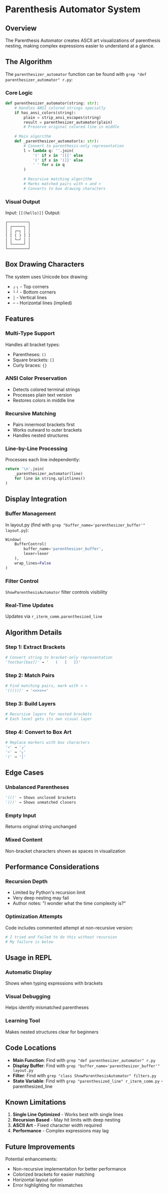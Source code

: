 # Parenthesis Automator System

## Overview
The Parenthesis Automator creates ASCII art visualizations of parenthesis nesting, making complex expressions easier to understand at a glance.

## The Algorithm

The `parenthesizer_automator` function can be found with `grep "def parenthesizer_automator" r.py`:

### Core Logic
```python
def parenthesizer_automator(string: str):
    # Handles ANSI colored strings specially
    if has_ansi_colors(string):
        plain = strip_ansi_escapes(string)
        result = parenthesizer_automator(plain)
        # Preserve original colored line in middle
        
    # Main algorithm
    def _parenthesizer_automator(x: str):
        # Convert to parenthesis-only representation
        l = lambda q: ''.join(
            '(' if x in '([{' else 
            ')' if x in ')]}' else 
            ' ' for x in q
        )
        
        # Recursive matching algorithm
        # Marks matched pairs with < and >
        # Converts to box drawing characters
```

### Visual Output

Input: `[[(hello)]]`
Output:
```
┌─────────┐
│ ┌─────┐ │
│ │ ┌─┐ │ │
[ [ ( ) ] ]
│ │ └─┘ │ │
│ └─────┘ │
└─────────┘
```

## Box Drawing Characters

The system uses Unicode box drawing:
- `┌` `┐` - Top corners
- `└` `┘` - Bottom corners  
- `│` - Vertical lines
- `─` - Horizontal lines (implied)

## Features

### Multi-Type Support
Handles all bracket types:
- Parentheses: `()`
- Square brackets: `[]`
- Curly braces: `{}`

### ANSI Color Preservation
- Detects colored terminal strings
- Processes plain text version
- Restores colors in middle line

### Recursive Matching
- Pairs innermost brackets first
- Works outward to outer brackets
- Handles nested structures

### Line-by-Line Processing
Processes each line independently:
```python
return '\n'.join(
    _parenthesizer_automator(line) 
    for line in string.splitlines()
)
```

## Display Integration

### Buffer Management
In layout.py (find with `grep "buffer_name='parenthesizer_buffer'" layout.py`):
```python
Window(
    BufferControl(
        buffer_name='parenthesizer_buffer',
        lexer=lexer
    ),
    wrap_lines=False
)
```

### Filter Control
`ShowParenthesisAutomator` filter controls visibility

### Real-Time Updates
Updates via `r_iterm_comm.parenthesized_line`

## Algorithm Details

### Step 1: Extract Brackets
```python
# Convert string to bracket-only representation
'foo(bar[baz])' → '   (   [   ])'
```

### Step 2: Match Pairs
```python
# Find matching pairs, mark with < >
'((()))' → '<<>>><'
```

### Step 3: Build Layers
```python
# Recursive layers for nested brackets
# Each level gets its own visual layer
```

### Step 4: Convert to Box Art
```python
# Replace markers with box characters
'<' → '┌'
'>' → '┐'
'(' → '│'
```

## Edge Cases

### Unbalanced Parentheses
```python
'(((' → Shows unclosed brackets
')))' → Shows unmatched closers
```

### Empty Input
Returns original string unchanged

### Mixed Content
Non-bracket characters shown as spaces in visualization

## Performance Considerations

### Recursion Depth
- Limited by Python's recursion limit
- Very deep nesting may fail
- Author notes: "I wonder what the time complexity is?"

### Optimization Attempts
Code includes commented attempt at non-recursive version:
```python
# I tried and failed to do this without recursion
# My failure is below
```

## Usage in REPL

### Automatic Display
Shows when typing expressions with brackets

### Visual Debugging
Helps identify mismatched parentheses

### Learning Tool
Makes nested structures clear for beginners

## Code Locations

- **Main Function**: Find with `grep "def parenthesizer_automator" r.py`
- **Display Buffer**: Find with `grep "buffer_name='parenthesizer_buffer'" layout.py`
- **Filter**: Find with `grep "class ShowParenthesisAutomator" filters.py`
- **State Variable**: Find with `grep "parenthesized_line" r_iterm_comm.py` - parenthesized_line

## Known Limitations

1. **Single Line Optimized** - Works best with single lines
2. **Recursion Based** - May hit limits with deep nesting
3. **ASCII Art** - Fixed character width required
4. **Performance** - Complex expressions may lag

## Future Improvements

Potential enhancements:
- Non-recursive implementation for better performance
- Colorized brackets for easier matching
- Horizontal layout option
- Error highlighting for mismatches